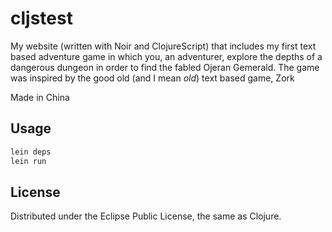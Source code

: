 # cljstest

My website (written with Noir and ClojureScript) that includes my first text based adventure game in which you, an adventurer, explore the depths of a dangerous dungeon in order to find the fabled Ojeran Gemerald. The game was inspired by the good old (and I mean _old_) text based game, Zork

Made in China



## Usage

```bash
lein deps
lein run
```

## License

Distributed under the Eclipse Public License, the same as Clojure.


